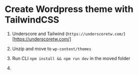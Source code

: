 # Create Wordpress theme with TailwindCSS 

1. Underscore and Tailwind (`https://underscoretw.com/`)[https://underscoretw.com/]

2. Unzip and move to `wp-content/themes`

3. Run CLI `npm install && npm run dev` in the moved folder

4. 
